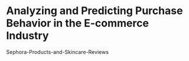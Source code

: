 # Analyzing and Predicting Purchase Behavior in the E-commerce Industry
Sephora-Products-and-Skincare-Reviews
